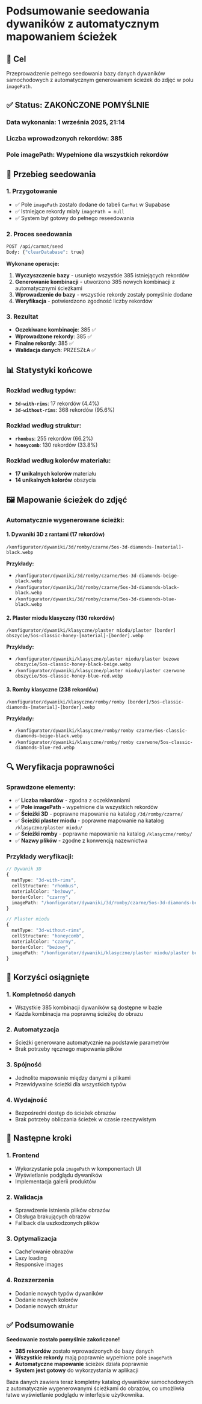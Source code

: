 # Podsumowanie seedowania dywaników z automatycznym mapowaniem ścieżek

## 🎯 Cel
Przeprowadzenie pełnego seedowania bazy danych dywaników samochodowych z automatycznym generowaniem ścieżek do zdjęć w polu `imagePath`.

## ✅ Status: ZAKOŃCZONE POMYŚLNIE

### **Data wykonania**: 1 września 2025, 21:14
### **Liczba wprowadzonych rekordów**: 385
### **Pole imagePath**: Wypełnione dla wszystkich rekordów

## 🔄 Przebieg seedowania

### **1. Przygotowanie**
- ✅ Pole `imagePath` zostało dodane do tabeli `CarMat` w Supabase
- ✅ Istniejące rekordy miały `imagePath = null`
- ✅ System był gotowy do pełnego reseedowania

### **2. Proces seedowania**
```bash
POST /api/carmat/seed
Body: {"clearDatabase": true}
```

**Wykonane operacje:**
1. **Wyczyszczenie bazy** - usunięto wszystkie 385 istniejących rekordów
2. **Generowanie kombinacji** - utworzono 385 nowych kombinacji z automatycznymi ścieżkami
3. **Wprowadzenie do bazy** - wszystkie rekordy zostały pomyślnie dodane
4. **Weryfikacja** - potwierdzono zgodność liczby rekordów

### **3. Rezultat**
- **Oczekiwane kombinacje**: 385 ✅
- **Wprowadzone rekordy**: 385 ✅
- **Finalne rekordy**: 385 ✅
- **Walidacja danych**: PRZESZŁA ✅

## 📊 Statystyki końcowe

### **Rozkład według typów:**
- **`3d-with-rims`**: 17 rekordów (4.4%)
- **`3d-without-rims`**: 368 rekordów (95.6%)

### **Rozkład według struktur:**
- **`rhombus`**: 255 rekordów (66.2%)
- **`honeycomb`**: 130 rekordów (33.8%)

### **Rozkład według kolorów materiału:**
- **17 unikalnych kolorów** materiału
- **14 unikalnych kolorów** obszycia

## 🖼️ Mapowanie ścieżek do zdjęć

### **Automatycznie wygenerowane ścieżki:**

#### **1. Dywaniki 3D z rantami (17 rekordów)**
```
/konfigurator/dywaniki/3d/romby/czarne/5os-3d-diamonds-[material]-black.webp
```
**Przykłady:**
- `/konfigurator/dywaniki/3d/romby/czarne/5os-3d-diamonds-beige-black.webp`
- `/konfigurator/dywaniki/3d/romby/czarne/5os-3d-diamonds-black-black.webp`
- `/konfigurator/dywaniki/3d/romby/czarne/5os-3d-diamonds-blue-black.webp`

#### **2. Plaster miodu klasyczny (130 rekordów)**
```
/konfigurator/dywaniki/klasyczne/plaster miodu/plaster [border] obszycie/5os-classic-honey-[material]-[border].webp
```
**Przykłady:**
- `/konfigurator/dywaniki/klasyczne/plaster miodu/plaster bezowe obszycie/5os-classic-honey-black-beige.webp`
- `/konfigurator/dywaniki/klasyczne/plaster miodu/plaster czerwone obszycie/5os-classic-honey-blue-red.webp`

#### **3. Romby klasyczne (238 rekordów)**
```
/konfigurator/dywaniki/klasyczne/romby/romby [border]/5os-classic-diamonds-[material]-[border].webp
```
**Przykłady:**
- `/konfigurator/dywaniki/klasyczne/romby/romby czarne/5os-classic-diamonds-beige-black.webp`
- `/konfigurator/dywaniki/klasyczne/romby/romby czerwone/5os-classic-diamonds-blue-red.webp`

## 🔍 Weryfikacja poprawności

### **Sprawdzone elementy:**
- ✅ **Liczba rekordów** - zgodna z oczekiwaniami
- ✅ **Pole imagePath** - wypełnione dla wszystkich rekordów
- ✅ **Ścieżki 3D** - poprawne mapowanie na katalog `/3d/romby/czarne/`
- ✅ **Ścieżki plaster miodu** - poprawne mapowanie na katalog `/klasyczne/plaster miodu/`
- ✅ **Ścieżki romby** - poprawne mapowanie na katalog `/klasyczne/romby/`
- ✅ **Nazwy plików** - zgodne z konwencją nazewnictwa

### **Przykłady weryfikacji:**
```typescript
// Dywanik 3D
{
  matType: "3d-with-rims",
  cellStructure: "rhombus",
  materialColor: "beżowy",
  borderColor: "czarny",
  imagePath: "/konfigurator/dywaniki/3d/romby/czarne/5os-3d-diamonds-beige-black.webp"
}

// Plaster miodu
{
  matType: "3d-without-rims",
  cellStructure: "honeycomb",
  materialColor: "czarny",
  borderColor: "beżowy",
  imagePath: "/konfigurator/dywaniki/klasyczne/plaster miodu/plaster bezowe obszycie/5os-classic-honey-black-beige.webp"
}
```

## 🚀 Korzyści osiągnięte

### **1. Kompletność danych**
- Wszystkie 385 kombinacji dywaników są dostępne w bazie
- Każda kombinacja ma poprawną ścieżkę do obrazu

### **2. Automatyzacja**
- Ścieżki generowane automatycznie na podstawie parametrów
- Brak potrzeby ręcznego mapowania plików

### **3. Spójność**
- Jednolite mapowanie między danymi a plikami
- Przewidywalne ścieżki dla wszystkich typów

### **4. Wydajność**
- Bezpośredni dostęp do ścieżek obrazów
- Brak potrzeby obliczania ścieżek w czasie rzeczywistym

## 📝 Następne kroki

### **1. Frontend**
- Wykorzystanie pola `imagePath` w komponentach UI
- Wyświetlanie podglądu dywaników
- Implementacja galerii produktów

### **2. Walidacja**
- Sprawdzenie istnienia plików obrazów
- Obsługa brakujących obrazów
- Fallback dla uszkodzonych plików

### **3. Optymalizacja**
- Cache'owanie obrazów
- Lazy loading
- Responsive images

### **4. Rozszerzenia**
- Dodanie nowych typów dywaników
- Dodanie nowych kolorów
- Dodanie nowych struktur

## ✅ Podsumowanie

**Seedowanie zostało pomyślnie zakończone!**

- **385 rekordów** zostało wprowadzonych do bazy danych
- **Wszystkie rekordy** mają poprawnie wypełnione pole `imagePath`
- **Automatyczne mapowanie** ścieżek działa poprawnie
- **System jest gotowy** do wykorzystania w aplikacji

Baza danych zawiera teraz kompletny katalog dywaników samochodowych z automatycznie wygenerowanymi ścieżkami do obrazów, co umożliwia łatwe wyświetlanie podglądu w interfejsie użytkownika.
